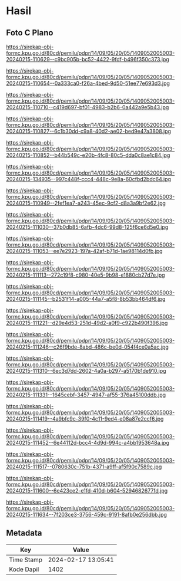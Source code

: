 # Hasil

## Foto C Plano

https://sirekap-obj-formc.kpu.go.id/80cd/pemilu/pdpr/14/09/05/20/05/1409052005003-20240215-110629--c9bc905b-bc52-4422-9fdf-b496f350c373.jpg

https://sirekap-obj-formc.kpu.go.id/80cd/pemilu/pdpr/14/09/05/20/05/1409052005003-20240215-110654--0a333ca0-f26a-4bed-9d50-51ee77e693d3.jpg

https://sirekap-obj-formc.kpu.go.id/80cd/pemilu/pdpr/14/09/05/20/05/1409052005003-20240215-110710--c419d697-bf01-4983-b2b6-0a442a9e5b43.jpg

https://sirekap-obj-formc.kpu.go.id/80cd/pemilu/pdpr/14/09/05/20/05/1409052005003-20240215-110827--6c1b30dd-c9a8-40d2-ae02-bed9e47a3808.jpg

https://sirekap-obj-formc.kpu.go.id/80cd/pemilu/pdpr/14/09/05/20/05/1409052005003-20240215-110852--b44b549c-e20b-4fc8-80c5-dda0c8ae1c84.jpg

https://sirekap-obj-formc.kpu.go.id/80cd/pemilu/pdpr/14/09/05/20/05/1409052005003-20240215-134935--997c448f-ccc4-448c-9e8a-60cfbd2bdc64.jpg

https://sirekap-obj-formc.kpu.go.id/80cd/pemilu/pdpr/14/09/05/20/05/1409052005003-20240215-110949--2fef1ea7-a243-45ec-9cf2-d8a3a9bf2e62.jpg

https://sirekap-obj-formc.kpu.go.id/80cd/pemilu/pdpr/14/09/05/20/05/1409052005003-20240215-111030--37b0db85-6afb-4dc6-99d8-125f6ce6d5e0.jpg

https://sirekap-obj-formc.kpu.go.id/80cd/pemilu/pdpr/14/09/05/20/05/1409052005003-20240215-111053--ee7e2923-197a-42af-b71d-1ae98114d0fb.jpg

https://sirekap-obj-formc.kpu.go.id/80cd/pemilu/pdpr/14/09/05/20/05/1409052005003-20240215-111113--272c19f8-c980-40e5-9b98-e1880cb27d7e.jpg

https://sirekap-obj-formc.kpu.go.id/80cd/pemilu/pdpr/14/09/05/20/05/1409052005003-20240215-111145--b2531f14-a005-44a7-a5f8-8b53bb464df6.jpg

https://sirekap-obj-formc.kpu.go.id/80cd/pemilu/pdpr/14/09/05/20/05/1409052005003-20240215-111221--d29e4d53-251d-49d2-a0f9-c922b490f396.jpg

https://sirekap-obj-formc.kpu.go.id/80cd/pemilu/pdpr/14/09/05/20/05/1409052005003-20240215-111246--c26f9bde-8abd-486c-be0d-054f4ce0a5ac.jpg

https://sirekap-obj-formc.kpu.go.id/80cd/pemilu/pdpr/14/09/05/20/05/1409052005003-20240215-111310--6ec3d7dd-2602-4a0a-b297-a5170b1de910.jpg

https://sirekap-obj-formc.kpu.go.id/80cd/pemilu/pdpr/14/09/05/20/05/1409052005003-20240215-111331--1645cebf-3457-4947-af55-376a45100ddb.jpg

https://sirekap-obj-formc.kpu.go.id/80cd/pemilu/pdpr/14/09/05/20/05/1409052005003-20240215-111419--4a9bfc9c-39f0-4c11-9ed4-e08a87e2ccf6.jpg

https://sirekap-obj-formc.kpu.go.id/80cd/pemilu/pdpr/14/09/05/20/05/1409052005003-20240215-111452--6e44112d-bcc4-4d9d-994c-a4bb1953648a.jpg

https://sirekap-obj-formc.kpu.go.id/80cd/pemilu/pdpr/14/09/05/20/05/1409052005003-20240215-111517--0780630c-751b-4371-a9ff-af5f90c7589c.jpg

https://sirekap-obj-formc.kpu.go.id/80cd/pemilu/pdpr/14/09/05/20/05/1409052005003-20240215-111600--6e423ce2-e1fd-410d-b604-5294682677fd.jpg

https://sirekap-obj-formc.kpu.go.id/80cd/pemilu/pdpr/14/09/05/20/05/1409052005003-20240215-111634--7f203ce3-3756-459c-9191-8afb0e256dbb.jpg


## Metadata

| Key        | Value               |
| ---------- | ------------------- |
| Time Stamp | 2024-02-17 13:05:41 |
| Kode Dapil | 1402                |




